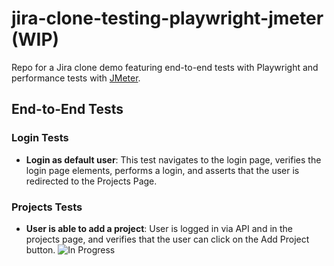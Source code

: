 # jira-clone-testing-playwright-jmeter (WIP)
Repo for a Jira clone demo featuring end-to-end tests with Playwright and performance tests with [JMeter](./jmeter/README.md).

## End-to-End Tests

### Login Tests
- **Login as default user**: This test navigates to the login page, verifies the login page elements, performs a login, and asserts that the user is redirected to the Projects Page.

### Projects Tests
- **User is able to add a project**: User is logged in via API and in the projects page, and verifies that the user can click on the Add Project button. ![In Progress](https://img.shields.io/badge/status-in%20progress-yellow)